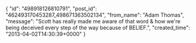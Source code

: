 {
   "id": "498918126810791",
   "post_id": "462493170453287_498671363502134",
   "from_name": "Adam Thomas",
   "message": "Scott has really made me aware of that word & how we're being deceived every step of the way because of BELIEF.",
   "created_time": "2013-04-02T14:30:39+0000"
 }
